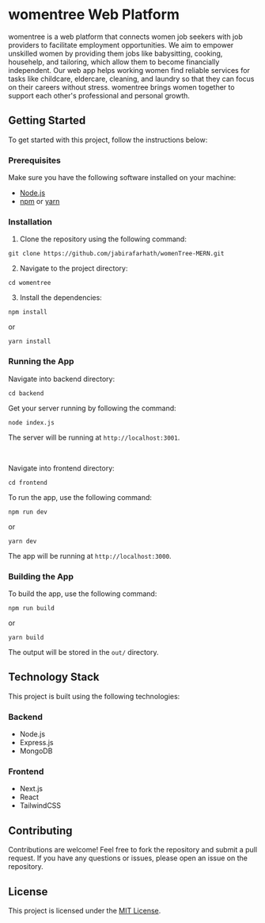 # womentree Web Platform

womentree is a web platform that connects women job seekers with job providers to facilitate employment opportunities. We aim to empower unskilled women by providing them jobs like babysitting, cooking, househelp, and tailoring, which allow them to become financially independent. Our web app helps working women find reliable services for tasks like childcare, eldercare, cleaning, and laundry so that they can focus on their careers without stress. womentree brings women together to support each other's professional and personal growth.

## Getting Started

To get started with this project, follow the instructions below:

### Prerequisites

Make sure you have the following software installed on your machine:

- [Node.js](https://nodejs.org/en/)
- [npm](https://www.npmjs.com/) or [yarn](https://yarnpkg.com/)

### Installation

1. Clone the repository using the following command:

```
git clone https://github.com/jabirafarhath/womenTree-MERN.git
```

2. Navigate to the project directory:

```
cd womentree

```

3. Install the dependencies:

```
npm install
```

or

```
yarn install
```

### Running the App

Navigate into backend directory:

```
cd backend
```

Get your server running by following the command:

```
node index.js
```

The server will be running at `http://localhost:3001`.

<br>

Navigate into frontend directory:

```
cd frontend
```

To run the app, use the following command:

```
npm run dev
```

or

```
yarn dev
```

The app will be running at `http://localhost:3000`.

### Building the App

To build the app, use the following command:

```
npm run build
```

or

```
yarn build
```

The output will be stored in the `out/` directory.

## Technology Stack

This project is built using the following technologies:

### Backend

- Node.js
- Express.js
- MongoDB

### Frontend

- Next.js
- React
- TailwindCSS

## Contributing

Contributions are welcome! Feel free to fork the repository and submit a pull request. If you have any questions or issues, please open an issue on the repository.

## License

This project is licensed under the [MIT License](LICENSE).
